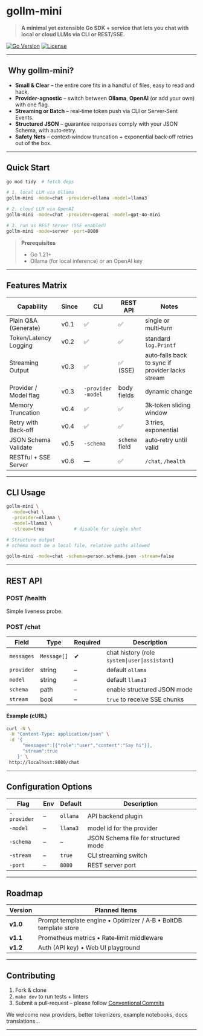 # gollm-mini

> **A minimal yet extensible Go SDK + service that lets you chat with local or cloud LLMs via CLI or REST/SSE.**

[![Go Version](https://img.shields.io/badge/go-1.21%2B-blue)](#) [![License](https://img.shields.io/badge/license-MIT-green)](#)

---

##  Why gollm‑mini?

* **Small & Clear** – the entire core fits in a handful of files, easy to read and hack.
* **Provider‑agnostic** – switch between **Ollama**, **OpenAI** (or add your own) with one flag.
* **Streaming or Batch** – real‑time token push via CLI or Server‑Sent Events.
* **Structured JSON** – guarantee responses comply with your JSON Schema, with auto‑retry.
* **Safety Nets** – context‑window truncation + exponential back‑off retries out of the box.

---

## Quick Start

```bash
go mod tidy  # fetch deps

# 1. local LLM via Ollama
gollm-mini -mode=chat -provider=ollama -model=llama3

# 2. cloud LLM via OpenAI
gollm-mini -mode=chat -provider=openai -model=gpt-4o-mini

# 3. run as REST server (SSE enabled)
gollm-mini -mode=server -port=8080
```

> **Prerequisites**
>
> * Go 1.21+
> * Ollama (for local inference) *or* an OpenAI key

---

## Features Matrix

| Capability            | Since | CLI                  | REST API       | Notes                                            |
| --------------------- | ----- | -------------------- | -------------- | ------------------------------------------------ |
| Plain Q\&A (Generate) | v0.1  | ✅                    | ✅              | single or multi‑turn                             |
| Token/Latency Logging | v0.2  | ✅                    | ✅              | standard `log.Printf`                            |
| Streaming Output      | v0.3  | ✅                    | ✅ (SSE)        | auto‑falls back to sync if provider lacks stream |
| Provider / Model flag | v0.3  | `-provider` `-model` | body fields    | dynamic change                                   |
| Memory Truncation     | v0.4  | ✅                    | ✅              | 3k‑token sliding window                          |
| Retry with Back‑off   | v0.4  | ✅                    | ✅              | 3 tries, exponential                             |
| JSON Schema Validate  | v0.5  | `-schema`            | `schema` field | auto‑retry until valid                           |
| RESTful + SSE Server  | v0.6  | —                    | ✅              | `/chat`, `/health`                               |

---

## CLI Usage

```bash
gollm-mini \
  -mode=chat \
  -provider=ollama \
  -model=llama3 \
  -stream=true           # disable for single shot

# Structure output
# schema must be a local file, relative paths allowed

gollm-mini -mode=chat -schema=person.schema.json -stream=false
```

---

## REST API

### POST /health

Simple liveness probe.

### POST /chat

| Field      | Type        | Required | Description                                   |
| ---------- | ----------- | -------- | --------------------------------------------- |
| `messages` | `Message[]` | ✔        | chat history (role `system\|user\|assistant`) |
| `provider` | string      | –        | default `ollama`                              |
| `model`    | string      | –        | default `llama3`                              |
| `schema`   | path        | –        | enable structured JSON mode                   |
| `stream`   | bool        | –        | `true` to receive SSE chunks                  |

#### Example (cURL)

```bash
curl -N \
 -H "Content-Type: application/json" \
 -d '{
      "messages":[{"role":"user","content":"Say hi"}],
      "stream":true
    }' \
 http://localhost:8080/chat
```

---

## Configuration Options

| Flag        | Env | Default  | Description                          |
| ----------- | --- | -------- | ------------------------------------ |
| `-provider` | –   | `ollama` | API backend plugin                   |
| `-model`    | –   | `llama3` | model id for the provider            |
| `-schema`   | –   | –        | JSON Schema file for structured mode |
| `-stream`   | –   | `true`   | CLI streaming switch                 |
| `-port`     | –   | `8080`   | REST server port                     |

---

## Roadmap

| Version  | Planned Items                                                    |
| -------- | ---------------------------------------------------------------- |
| **v1.0** | Prompt template engine • Optimizer / A‑B • BoltDB template store |
| **v1.1** | Prometheus metrics • Rate‑limit middleware                       |
| **v1.2** | Auth (API key) • Web UI playground                               |

---

## Contributing

1. Fork & clone
2. `make dev` to run tests + linters
3. Submit a pull‑request – please follow [Conventional Commits](https://www.conventionalcommits.org/)

We welcome new providers, better tokenizers, example notebooks, docs translations…

---


